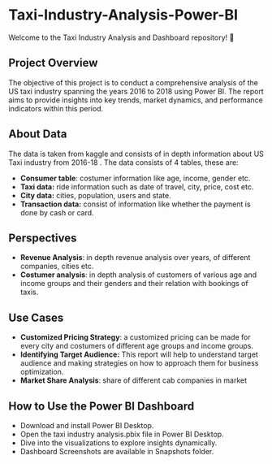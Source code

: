 # Taxi-Industry-Analysis-Power-BI
Welcome to the Taxi Industry Analysis and Dashboard repository! 🚕

## Project Overview
The objective of this project is to conduct a comprehensive analysis of the US taxi industry spanning the years 2016 to 2018 using Power BI. The report aims to provide insights into key trends, market dynamics, and performance indicators within this period.
## About Data
The data is taken from kaggle and consists of in depth information about US Taxi industry from 2016-18 .
The data consists of 4 tables, these are:
- **Consumer table**: costumer information like age, income, gender etc.
- **Taxi data:** ride information such as date of travel, city, price, cost etc.
- **City data:** cities, population, users and state.
- **Transaction data:** consist of information like whether the payment is done by cash or card.
## Perspectives
- **Revenue Analysis**: in depth revenue analysis over years, of different companies, cities etc.
- **Costumer analysis**: in depth analysis of customers of various age and income groups and their genders and their relation with bookings of taxis.
## Use Cases
- **Customized Pricing Strategy**: a customized pricing can be made for every city and costumers of different age groups and income groups.
- **Identifying Target Audience:** This report will help to understand target audience and making strategies on how to approach them for
business optimization.
- **Market Share Analysis**: share of different cab companies in market 
## How to Use the Power BI Dashboard
- Download and install Power BI Desktop.
- Open the taxi industry analysis.pbix file in Power BI Desktop.
- Dive into the visualizations to explore insights dynamically.
- Dashboard Screenshots are available in Snapshots folder.
